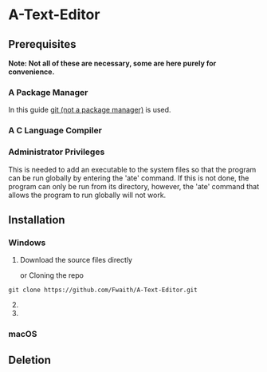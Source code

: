 # A-Text-Editor

## Prerequisites
**Note: Not all of these are necessary, some are here purely for convenience.**
### A Package Manager
In this guide [git (not a package manager)](https://github.com/git-guides/install-git) is used.
### A C Language Compiler
### Administrator Privileges
This is needed to add an executable to the system files so that the program can be run globally by entering the 'ate' command. If this is not done, the program can only be run from its directory, however, the 'ate' command that allows the program to run globally will not work. 

## Installation
### Windows
1. Download the source files directly

      or
Cloning the repo
```
git clone https://github.com/Fwaith/A-Text-Editor.git
```
2. 
3.

### macOS

## Deletion
